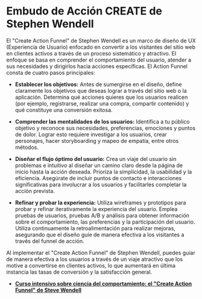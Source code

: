 # Embudo de Acción CREATE de Stephen Wendell

El "Create Action Funnel" de Stephen Wendell es un marco de diseño de UX (Experiencia de Usuario) enfocado en convertir a los visitantes del sitio web en clientes activos a través de un proceso sistemático y atractivo. El enfoque se basa en comprender el comportamiento del usuario, atender a sus necesidades y dirigirlos hacia acciones específicas. El Action Funnel consta de cuatro pasos principales:

- **Establecer los objetivos:** Antes de sumergirse en el diseño, define claramente los objetivos que deseas lograr a través del sitio web o la aplicación. Determina qué acciones quieres que los usuarios realicen (por ejemplo, registrarse, realizar una compra, compartir contenido) y qué constituye una conversión exitosa.

- **Comprender las mentalidades de los usuarios:** Identifica a tu público objetivo y reconoce sus necesidades, preferencias, emociones y puntos de dolor. Lograr esto requiere investigar a los usuarios, crear personajes, hacer storyboarding y mapeo de empatía, entre otros métodos.

- **Diseñar el flujo óptimo del usuario:** Crea un viaje del usuario sin problemas e intuitivo al diseñar un camino claro desde la página de inicio hasta la acción deseada. Prioriza la simplicidad, la usabilidad y la eficiencia. Asegúrate de incluir puntos de contacto e interacciones significativas para involucrar a los usuarios y facilitarles completar la acción prevista.

- **Refinar y probar la experiencia:** Utiliza wireframes y prototipos para probar y refinar iterativamente la experiencia del usuario. Emplea pruebas de usuarios, pruebas A/B y análisis para obtener información sobre el comportamiento, las preferencias y la participación del usuario. Utiliza continuamente la retroalimentación para realizar mejoras, asegurando que el diseño guíe de manera efectiva a los visitantes a través del funnel de acción.

Al implementar el "Create Action Funnel" de Stephen Wendell, puedes guiar de manera efectiva a los usuarios a través de un viaje atractivo que los motive a convertirse en clientes activos, lo que aumentará en última instancia las tasas de conversión y la satisfacción general.

- **[Curso intensivo sobre ciencia del comportamiento: el "Create Action Funnel" de Steve Wendell](https://www.prodify.group/blog/behavioral-science-crash-course-steve-wendels-create-action-funnel)**
